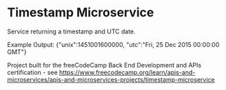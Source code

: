 # Timestamp Microservice

Service returning a timestamp and UTC date.

Example Output: {"unix":1451001600000, "utc":"Fri, 25 Dec 2015 00:00:00 GMT"} 

Project built for the freeCodeCamp Back End Development and APIs certification - see https://www.freecodecamp.org/learn/apis-and-microservices/apis-and-microservices-projects/timestamp-microservice
